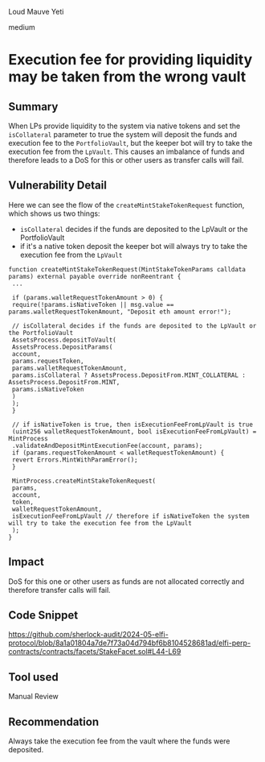 Loud Mauve Yeti

medium

# Execution fee for providing liquidity may be taken from the wrong vault

## Summary

When LPs provide liquidity to the system via native tokens and set the `isCollateral` parameter to true the system will deposit the funds and execution fee to the `PortfolioVault`, but the keeper bot will try to take the execution fee from the `LpVault`. This causes an imbalance of funds and therefore leads to a DoS for this or other users as transfer calls will fail.

## Vulnerability Detail

Here we can see the flow of the `createMintStakeTokenRequest` function, which shows us two things:

- `isCollateral` decides if the funds are deposited to the LpVault or the PortfolioVault
- if it's a native token deposit the keeper bot will always try to take the execution fee from the `LpVault`

```solidity
function createMintStakeTokenRequest(MintStakeTokenParams calldata params) external payable override nonReentrant {
 ...

 if (params.walletRequestTokenAmount > 0) {
 require(!params.isNativeToken || msg.value == params.walletRequestTokenAmount, "Deposit eth amount error!");

 // isCollateral decides if the funds are deposited to the LpVault or the PortfolioVault
 AssetsProcess.depositToVault(
 AssetsProcess.DepositParams(
 account,
 params.requestToken,
 params.walletRequestTokenAmount,
 params.isCollateral ? AssetsProcess.DepositFrom.MINT_COLLATERAL : AssetsProcess.DepositFrom.MINT,
 params.isNativeToken
 )
 );
 }

 // if isNativeToken is true, then isExecutionFeeFromLpVault is true
 (uint256 walletRequestTokenAmount, bool isExecutionFeeFromLpVault) = MintProcess
 .validateAndDepositMintExecutionFee(account, params);
 if (params.requestTokenAmount < walletRequestTokenAmount) {
 revert Errors.MintWithParamError();
 }

 MintProcess.createMintStakeTokenRequest(
 params,
 account,
 token,
 walletRequestTokenAmount,
 isExecutionFeeFromLpVault // therefore if isNativeToken the system will try to take the execution fee from the LpVault
 );
}
```

## Impact

DoS for this one or other users as funds are not allocated correctly and therefore transfer calls will fail.

## Code Snippet

https://github.com/sherlock-audit/2024-05-elfi-protocol/blob/8a1a01804a7de7f73a04d794bf6b8104528681ad/elfi-perp-contracts/contracts/facets/StakeFacet.sol#L44-L69

## Tool used

Manual Review

## Recommendation

Always take the execution fee from the vault where the funds were deposited.
